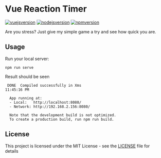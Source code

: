 # Vue Reaction Timer
[![vuejsversion](https://img.shields.io/badge/VueJS-v3.x-green)](https://vuejs.org/)
[![nodejsversion](https://img.shields.io/badge/Node.js-v14.15.1-black)](https://nodejs.org/)
[![npmversion](https://img.shields.io/badge/npm-v6.14.8-red)](https://www.npmjs.com/)

Are you stress? Just give my simple game a try and see how quick you are.
## Usage
Run your local server:
```
npm run serve
```
Result should be seen
```
 DONE  Compiled successfully in Xms                                                                                                            11:45:16 PM

  App running at:
  - Local:   http://localhost:8080/
  - Network: http://192.168.2.156:8080/

  Note that the development build is not optimized.
  To create a production build, run npm run build.
```
## License
This project is licensed under the MIT License - see the [LICENSE](https://github.com/dee-ex/Vue-reaction-timer/blob/main/LICENSE) file for details
